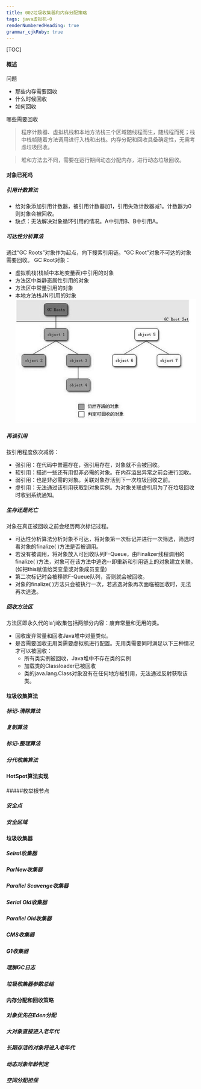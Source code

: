 ```yaml
---
title: 002垃圾收集器和内存分配策略 
tags: java虚拟机-0
renderNumberedHeading: true
grammar_cjkRuby: true
---
```

[TOC]
#### 概述
问题
- 那些内存需要回收
- 什么时候回收
- 如何回收

哪些需要回收
> 程序计数器、虚拟机栈和本地方法栈三个区域随线程而生，随线程而死；栈中栈帧随着方法调用进行入栈和出栈。内存分配和回收具备确定性，无需考虑垃圾回收。

> 堆和方法去不同，需要在运行期间动态分配内存，进行动态垃圾回收。
	
	
#### 对象已死吗
##### 引用计数算法
- 给对象添加引用计数器，被引用计数器加1，引用失效计数器减1。计数器为0则对象会被回收。
- 缺点：无法解决对象循环引用的情况。A中引用B、B中引用A。
##### 可达性分析算法
通过“GC Roots”对象作为起点，向下搜索引用链。“GC Root”对象不可达的对象需要回收。
GC Root对象：
- 虚拟机栈(栈帧中本地变量表)中引用的对象
- 方法区中类静态属性引用的对象
- 方法区中常量引用的对象
- 本地方法栈JNI引用的对象
![可达性分析算法判定对象是否可回收](./images/可达性分析算法判定对象是否可回收.png)

##### 再谈引用
按引用程度依次减弱：
- 强引用：在代码中普遍存在，强引用存在，对象就不会被回收。
- 软引用：描述一些还有用但非必需的对象。在内存溢出异常之前会进行回收。
- 弱引用：也是非必需的对象。关联对象存活到下一次垃圾回收之前。
- 虚引用：无法通过该引用获取到对象实例。为对象关联虚引用为了在垃圾回收时收到系统通知。
##### 生存还是死亡
对象在真正被回收之前会经历两次标记过程。
- 可达性分析算法分析对象不可达，将对象第一次标记并进行一次筛选，筛选时看对象的finalize( )方法是否被调用。
- 若没有被调用，将对象放入可回收队列F-Queue，由Finalizer线程调用的finalize( )方法，对象可在该方法中逃逸--即重新和引用链上的对象建立关联。(如把this赋值给类变量或对象成员变量)
- 第二次标记时会被移除F-Queue队列，否则就会被回收。
- 对象的finalize( )方法只会被执行一次，若逃逸对象再次面临被回收时，无法再次逃逸。
##### 回收方法区
方法区即永久代的la'ji收集包括两部分内容：废弃常量和无用的类。
- 回收废弃常量和回收Java堆中对量类似。
- 是否需要回收无用类需要虚拟机进行配置。无用类需要同时满足以下三种情况才可以被回收：
	- 所有类实例被回收，Java堆中不存在类的实例
	-  加载类的Classloader已被回收
	-  类的java.lang.Class对象没有在任何地方被引用，无法通过反射获取该类。

#### 垃圾收集算法
##### 标记-清除算法
##### 复制算法
##### 标记-整理算法
##### 分代收集算法

#### HotSpot算法实现
#####枚举根节点
##### 安全点
##### 安全区域

#### 垃圾收集器
##### Seiral收集器
##### ParNew收集器
##### Parallel Scavenge收集器
##### Serial Old收集器
##### Parallel Old收集器
##### CMS收集器
##### G1收集器
##### 理解GC日志
##### 垃圾收集器参数总结

#### 内存分配和回收策略
##### 对象优先在Eden分配
##### 大对象直接进入老年代
##### 长期存活的对象将进入老年代
##### 动态对象年龄判定
##### 空间分配担保